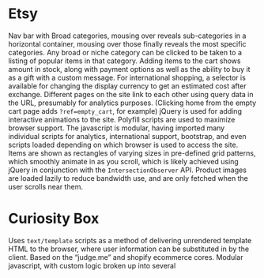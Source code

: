 # Etsy 

  Nav bar with Broad categories, mousing over reveals sub-categories in a horizontal container, mousing over those finally reveals the most specific categories. Any broad or niche category can be clicked to be taken to a listing of popular items in that category. Adding items to the cart shows amount in stock, along with payment options as well as the ability to buy it as a gift with a custom message. For international shopping, a selector is available for changing the display currency to get an estimated cost after exchange. Different pages on the site link to each other using query data in the URL, presumably for analytics purposes. (Clicking home from the empty cart page adds `?ref=empty_cart`, for example) jQuery is used for adding interactive animations to the site. Polyfill scripts are used to maximize browser support. The javascript is modular, having imported many individual scripts for analytics, international support, bootstrap, and even scripts loaded depending on which browser is used to access the site. Items are shown as rectangles of varying sizes in pre-defined grid patterns, which smoothly animate in as you scroll, which is likely achieved using jQuery in conjunction with the `IntersectionObserver` API. Product images are loaded lazily to reduce bandwidth use, and are only fetched when the user scrolls near them. 

# Curiosity Box 

  Uses `text/template` scripts as a method of delivering unrendered template HTML to the browser, where user information can be substituted in by the client. Based on the “judge.me” and shopify ecommerce cores. Modular javascript, with custom logic broken up into several <script> tags to keep related code together. This site is very static, preferring .gif images and simple CSS mouseover transitions to add visual flair. The subscription model allows you to select the duration of the subscription, providing a slight discount and extra items for longer subscriptions. Subscriptions may also be gifted. The product listing is a simple grid, some items providing stock information. Some items have an image carousel on this page, but this feature is broken and simply removes the image when clicked! Consistent visual style and color scheme makes the site’s different pages feel coherent. Based on the number of resources pulled from the network, the page seems to be built primarily on widgets, importing many small scripts made by others in order to put together the final webpage. The browser’s built-in image loading has been hijacked in a way to provide analytics information, as there are useless 1x1 pixel transparent images loaded from external sites with many URL query parameters describing the user. 
